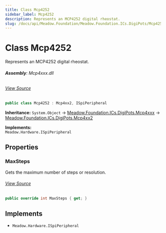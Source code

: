 ```yaml
---
title: Class Mcp4252
sidebar_label: Mcp4252
description: Represents an MCP4252 digital rheostat.
slug: /docs/api/Meadow.Foundation/Meadow.Foundation.ICs.DigiPots/Mcp4252
---
```

# Class Mcp4252
Represents an MCP4252 digital rheostat.

###### **Assembly**: Mcp4xxx.dll
###### [View Source](https://github.com/WildernessLabs/Meadow.Foundation.git/blob/develop/Source/Meadow.Foundation.Peripherals/ICs.DigiPots.Mcp4xxx/Driver/Drivers/Mcp4252.cs#L9)
```csharp title="Declaration"
public class Mcp4252 : Mcp4xx2, ISpiPeripheral
```
**Inheritance:** `System.Object` -> [Meadow.Foundation.ICs.DigiPots.Mcp4xxx](../Meadow.Foundation.ICs.DigiPots/Mcp4xxx) -> [Meadow.Foundation.ICs.DigiPots.Mcp4xx2](../Meadow.Foundation.ICs.DigiPots/Mcp4xx2)

**Implements:**  
`Meadow.Hardware.ISpiPeripheral`

## Properties
### MaxSteps
Gets the maximum number of steps or resolution.
###### [View Source](https://github.com/WildernessLabs/Meadow.Foundation.git/blob/develop/Source/Meadow.Foundation.Peripherals/ICs.DigiPots.Mcp4xxx/Driver/Drivers/Mcp4252.cs#L12)
```csharp title="Declaration"
public override int MaxSteps { get; }
```

## Implements

* `Meadow.Hardware.ISpiPeripheral`
